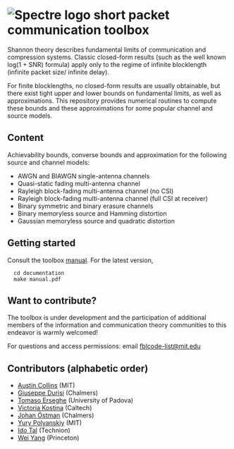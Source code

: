 ![Spectre logo](https://www.dropbox.com/s/3wu2ntxxvbusbu0/spectre%20logo%20low-res.jpg?dl=1)
short packet communication toolbox
===========================================



Shannon theory describes fundamental limits of communication and compression systems. Classic closed-form results (such as the well known log(1 + SNR) formula) apply only to the regime of infinite blocklength (infinite packet size/ infinite delay). 

For finite blocklengths, no closed-form results are usually obtainable, but there exist tight upper and lower bounds on fundamental limits, as well as approximations. This repository provides  numerical routines to compute these bounds and these approximations for some popular channel and source models.


Content
--------------------

Achievability bounds, converse bounds and approximation for the following source and channel models:

* AWGN and BIAWGN single-antenna channels
* Quasi-static fading multi-antenna channel
* Rayleigh block-fading multi-antenna channel (no CSI)
* Rayleigh block-fading multi-antenna channel (full CSI at receiver)
* Binary symmetric and binary erasure channels
* Binary memoryless source and Hamming distortion
* Gaussian memoryless source and quadratic distortion

Getting started
------------------

Consult the toolbox [manual](https://sites.google.com/site/durisi/manual.pdf?attredirects=0&d=1). For the latest version,
```
  cd documentation
  make manual.pdf
```



Want to contribute?
-------------------

The toolbox is under development and the participation of additional members of the information and communication theory communities to this endeavor  is warmly welcomed! 

For questions and access permissions: email <fblcode-list@mit.edu>



Contributors (alphabetic order)
---------------------------------------
* [Austin Collins](http://www.mit.edu/~austinc/) (MIT)
* [Giuseppe Durisi](https://sites.google.com/site/durisi/) (Chalmers)
* [Tomaso Erseghe](http://www.dei.unipd.it/~erseghe/) (University of Padova) 
* [Victoria Kostina](http://vkostina.caltech.edu/) (Caltech)
* [Johan Östman](https://www.chalmers.se/en/staff/Pages/johanos.aspx) (Chalmers)
* [Yury Polyanskiy](http://people.lids.mit.edu/yp/homepage/) (MIT)
* [Ido Tal](http://webee.technion.ac.il/people/idotal/) (Technion)
* [Wei Yang](https://sites.google.com/site/weiyangcth/) (Princeton) 
